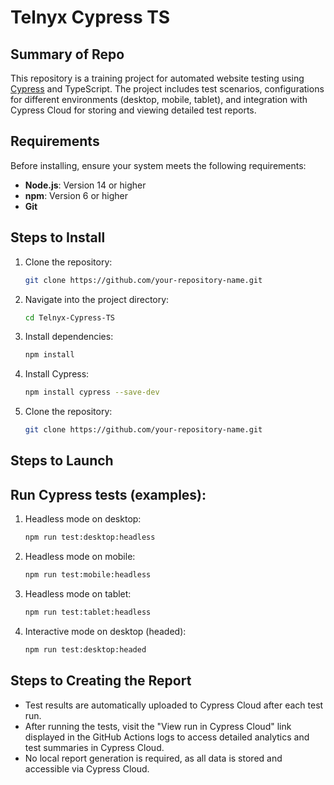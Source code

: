 # Telnyx Cypress TS

## Summary of Repo
This repository is a training project for automated website testing using [Cypress](https://www.cypress.io/) and TypeScript. The project includes test scenarios, configurations for different environments (desktop, mobile, tablet), and integration with Cypress Cloud for storing and viewing detailed test reports.

## Requirements
Before installing, ensure your system meets the following requirements:
- **Node.js**: Version 14 or higher
- **npm**: Version 6 or higher
- **Git**

## Steps to Install
1. Clone the repository:
   ```bash
   git clone https://github.com/your-repository-name.git

1. Navigate into the project directory:
   ```bash
   cd Telnyx-Cypress-TS


1. Install dependencies:
   ```bash
   npm install

1. Install Cypress:
   ```bash
   npm install cypress --save-dev


2. Clone the repository:
   ```bash
   git clone https://github.com/your-repository-name.git


## Steps to Launch
## Run Cypress tests (examples):

1.  Headless mode on desktop:
    ```bash
    npm run test:desktop:headless


1.  Headless mode on mobile:
    ```bash
    npm run test:mobile:headless


1.  Headless mode on tablet:
    ```bash
    npm run test:tablet:headless


1.  Interactive mode on desktop (headed):
    ```bash
    npm run test:desktop:headed

## Steps to Creating the Report
* Test results are automatically uploaded to Cypress Cloud after each test run.
* After running the tests, visit the "View run in Cypress Cloud" link displayed in the GitHub Actions logs to access detailed analytics and test summaries in Cypress Cloud.
* No local report generation is required, as all data is stored and accessible via Cypress Cloud.
